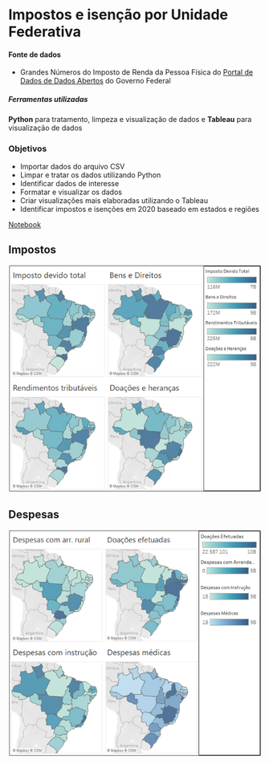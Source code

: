 # Impostos e isenção por Unidade Federativa

#### Fonte de dados
* Grandes Números do Imposto de Renda da Pessoa Física do [Portal de Dados de Dados Abertos](https://dados.gov.br/dados/conjuntos-dados/grandes-nmeros-do-imposto-de-renda-da-pessoa-fsica) do Governo Federal

##### Ferramentas utilizadas
**Python** para tratamento, limpeza e visualização de dados e **Tableau** para visualização de dados

### Objetivos
* Importar dados do arquivo CSV
* Limpar e tratar os dados utilizando Python
* Identificar dados de interesse
* Formatar e visualizar os dados
* Criar visualizações mais elaboradas utilizando o Tableau
* Identificar impostos e isenções em 2020 baseado em estados e regiões


[Notebook](imposto.ipynb)

## Impostos
<img src="img/impostos.png" alt="imposto" />



## Despesas
<img src="img/despesas.png" alt="despesa" />